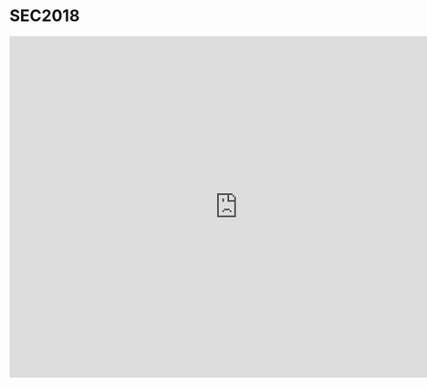 # SEC2018
<iframe src="https://calendar.google.com/calendar/embed?src=eagles.usm.edu_ogdil8fvormulf4dr13acal49c%40group.calendar.google.com&ctz=America%2FChicago" style="border: 0" width="800" height="600" frameborder="0" scrolling="no"></iframe>
